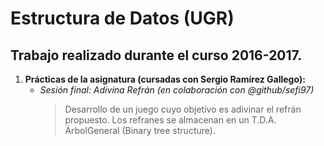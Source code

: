 # Estructura de Datos (UGR)
## Trabajo realizado durante el curso 2016-2017.

1. **Prácticas de la asignatura (cursadas con Sergio Ramírez Gallego):**
    * *Sesión final: Adivina Refrán (en colaboración con @github/sefi97)*
      > Desarrollo de un juego cuyo objetivo es adivinar el refrán propuesto.
      > Los refranes se almacenan en un T.D.A. ÁrbolGeneral (Binary tree structure).
